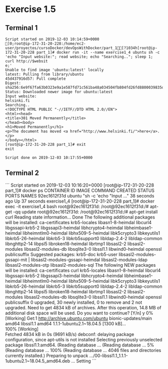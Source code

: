 # Exercise 1.5

## Terminal 1

```
Script started on 2019-12-03 10:14:59+0000
]0;root@ip-172-31-20-228:/home/ec2-user/proyectos/cursoDocker/devOpsWithDocker/part_1[?1034h[root@ip-172-31-20-228 part_1]# docker run -it --name exercise1_4 ubuntu sh -c 'echo "Input website:"; read website; echo "Searching.."; sleep 1; curl http://$websit 
e;'
Unable to find image 'ubuntu:latest' locally
latest: Pulling from library/ubuntu
45d437916d57: Pull complete 
Digest: sha256:6e9f67fa63b0323e9a1e587fd71c561ba48a034504fb804fd26fd8800039835d
Status: Downloaded newer image for ubuntu:latest
Input website:
helsinki.fi
Searching..
<!DOCTYPE HTML PUBLIC "-//IETF//DTD HTML 2.0//EN">
<html><head>
<title>301 Moved Permanently</title>
</head><body>
<h1>Moved Permanently</h1>
<p>The document has moved <a href="http://www.helsinki.fi/">here</a>.</p>
</body></html>
[root@ip-172-31-20-228 part_1]# exit
exit

Script done on 2019-12-03 10:17:55+0000

```

## Terminal 2

´´´
Script started on 2019-12-03 10:16:20+0000
[root@ip-172-31-20-228 part_1]# docker ps
CONTAINER ID        IMAGE               COMMAND                   CREATED             STATUS              PORTS               NAMES
92ec1612f31d        ubuntu              "sh -c 'echo \"Input …"   38 seconds ago      Up 37 seconds                           exercise1_4
[root@ip-172-31-20-228 part_1]# docker exec -it exercise1_4 bash
root@92ec1612f31d: /root@92ec1612f31d:/# apt-get -qq update
root@92ec1612f31d: /root@92ec1612f31d:/# apt-get install curl
Reading state information... Done
The following additional packages will be installed:
  ca-certificates krb5-locales libasn1-8-heimdal libcurl4 libgssapi-krb5-2 libgssapi3-heimdal libhcrypto4-heimdal libheimbase1-heimdal libheimntlm0-heimdal
  libhx509-5-heimdal libk5crypto3 libkeyutils1 libkrb5-26-heimdal libkrb5-3 libkrb5support0 libldap-2.4-2 libldap-common libnghttp2-14 libpsl5 libroken18-heimdal
  librtmp1 libsasl2-2 libsasl2-modules libsasl2-modules-db libsqlite3-0 libssl1.1 libwind0-heimdal openssl publicsuffix
Suggested packages:
  krb5-doc krb5-user libsasl2-modules-gssapi-mit | libsasl2-modules-gssapi-heimdal libsasl2-modules-ldap libsasl2-modules-otp libsasl2-modules-sql
The following NEW packages will be installed:
  ca-certificates curl krb5-locales libasn1-8-heimdal libcurl4 libgssapi-krb5-2 libgssapi3-heimdal libhcrypto4-heimdal libheimbase1-heimdal libheimntlm0-heimdal
  libhx509-5-heimdal libk5crypto3 libkeyutils1 libkrb5-26-heimdal libkrb5-3 libkrb5support0 libldap-2.4-2 libldap-common libnghttp2-14 libpsl5 libroken18-heimdal
  librtmp1 libsasl2-2 libsasl2-modules libsasl2-modules-db libsqlite3-0 libssl1.1 libwind0-heimdal openssl publicsuffix
0 upgraded, 30 newly installed, 0 to remove and 2 not upgraded.
Need to get 4834 kB of archives.
After this operation, 14.8 MB of additional disk space will be used.
Do you want to continue? [Y/n] y
0% [Working]
Get:1 http://archive.ubuntu.com/ubuntu bionic-updates/main amd64 libssl1.1 amd64 1.1.1-1ubuntu2.1~18.04.5 [1300 kB]...                                    
100% [Working]       
Fetched 4834 kB in 0s (9691 kB/s)
debconf: delaying package configuration, since apt-utils is not installed
Selecting previously unselected package libssl1.1:amd64.
(Reading database ... 
(Reading database ... 5%
(Reading database ... 100%
(Reading database ... 4046 files and directories currently installed.)
Preparing to unpack .../00-libssl1.1_1.1.1-1ubuntu2.1~18.04.5_amd64.deb ...
Setting 
´´´